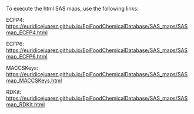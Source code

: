 To execute the html SAS maps, use the following links:


ECFP4: https://euridicejuarez.github.io/EpiFoodChemicalDatabase/SAS_maps/SASmap_ECFP4.html

ECFP6: https://euridicejuarez.github.io/EpiFoodChemicalDatabase/SAS_maps/SASmap_ECFP6.html

MACCSKeys: https://euridicejuarez.github.io/EpiFoodChemicalDatabase/SAS_maps/SASmap_MACCSKeys.html

RDKit: https://euridicejuarez.github.io/EpiFoodChemicalDatabase/SAS_maps/SASmap_RDKit.html
